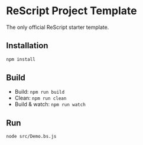 # ReScript Project Template

The only official ReScript starter template.

## Installation

```sh
npm install
```

## Build

- Build: `npm run build`
- Clean: `npm run clean`
- Build & watch: `npm run watch`

## Run

```sh
node src/Demo.bs.js
```
